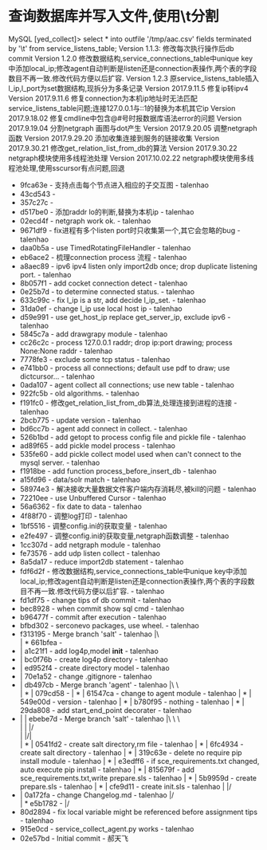 # 查询数据库并写入文件,使用\t分割
MySQL [yed_collect]> select * into outfile '/tmp/aac.csv' fields terminated by '\t' from service_listens_table;
Version 1.1.3:
	修改每次执行操作后db commit
Version 1.2.0
	修改数据结构,service_connections_table中unique key中添加local_ip;修改agent自动判断是listen还是connection表操作,两个表的字段数目不再一致.修改代码方便以后扩容.
Version 1.2.3
	原service_listens_table插入l_ip,l_port为set数据结构,现拆分为多条记录
Version 2017.9.11.5
	修复ip转ipv4
Version 2017.9.11.6
	修复connection为本机ip地址时无法匹配service_listens_table问题;连接127.0.0.1与::1的替换为本机其它ip
Version 2017.9.18.02
	修复cmdline中包含@#号时报数据库语法error的问题
Version 2017.9.19.04
	分割netgraph 画图与dot产生
Version 2017.9.20.05
	调整netgraph函数
Version 2017.9.29.20
	添加收集连接到服务的链接收集
Version 2017.9.30.21
	修改get_relation_list_from_db的算法
Version 2017.9.30.22
	netgraph模块使用多线程池处理
Version 2017.10.02.22
	netgraph模块使用多线程池处理,使用sscursor有点问题,回退


* 9fca63e -  支持点击每个节点进入相应的子交互图 - talenhao
* 43cd543 - 
* 357c27c - 
* d517be0 -  添加raddr lo的判断,替换为本机ip - talenhao
* 02ecd4f -  netgraph work ok. - talenhao
* 9671df9 -  fix进程有多个listen port时只收集第一个,其它会忽略的bug - talenhao
* daa0b5a -  use TimedRotatingFileHandler - talenhao
* eb6ace2 -  梳理connection process 流程 - talenhao
* a8aec89 -  ipv6 ipv4 listen only import2db once; drop duplicate listening port. - talenhao
* 8b057f1 -  add cocket connection detect - talenhao
* 0e25b7d -  to determine connected status. - talenhao
* 633c99c -  fix l_ip is a str, add decide l_ip_set. - talenhao
* 31da0ef -  change l_ip use local host ip - talenhao
* d59e991 -  use get_host_ip replace get_server_ip, exclude ipv6 - talenhao
* 5845c7a -  add drawgrapy module - talenhao
* cc26c2c -  process 127.0.0.1 raddr; drop ip:port drawing; process None:None raddr - talenhao
* 7778fe3 -  exclude some tcp status - talenhao
* e741bb0 -  process all connections; default use pdf to draw; use dictcursor... - talenhao
* 0ada107 -  agent collect all connections; use new table - talenhao
* 922fc5b -  old algorithms. - talenhao
* f191fc0 -  修改get_relation_list_from_db算法,处理连接到进程的连接 - talenhao
* 2bcb775 -  update version - talenhao
* bd6cc7b -  agent add connect in collect. - talenhao
* 526b1bd -  add getopt to process config file and pickle file - talenhao
* ad89f65 -  add pickle model process - talenhao
* 535fe60 -  add pickle collect model used when can't connect to the mysql server. - talenhao
* f1918be -  add function process_before_insert_db - talenhao
* a15fd96 -  data/solr match - talenhao
* 58974e3 -  解决接收大量数据文件客户端内存消耗尽,被kill的问题 - talenhao
* 72210ee -  use Unbuffered Cursor - talenhao
* 56a6362 -  fix date to data - talenhao
* 4f88f70 -  调整log打印 - talenhao
* 1bf5516 -  调整config.ini的获取变量 - talenhao
* e2fe497 -  调整config.ini的获取变量,netgraph函数调整 - talenhao
* 1cc307d -  add netgraph module - talenhao
* fe73576 -  add udp listen collect - talenhao
* 8a5da17 -  reduce import2db statement - talenhao
* fdf6d2f -  修改数据结构,service_connections_table中unique key中添加local_ip;修改agent自动判断是listen还是connection表操作,两个表的字段数目不再一致.修改代码方便以后扩容. - talenhao
* fd1df75 -  change tips of db commit - talenhao
* bec8928 -  when commit show sql cmd - talenhao
* b96477f -  commit after execution - talenhao
* bfbd302 -  serconevo packages, use wheel. - talenhao
*   f313195 -  Merge branch 'salt' - talenhao
|\  
| * 661bfea - 
* | a1c21f1 -  add log4p,model __init__ - talenhao
* | bc0f76b -  create log4p directory - talenhao
* | ed952f4 -  create directory model - talenhao
* | 70e1a52 -  change .gitignore - talenhao
* |   db497cb -  Merge branch 'agent' - talenhao
|\ \  
| * | 079cd58 - 
| * | 61547ca -  change to agent module - talenhao
| * | 549e00d -  version - talenhao
| * | b780f95 -  nothing - talenhao
| * | 29da808 -  add start_end_point decorater - talenhao
* | |   ebebe7d -  Merge branch 'salt' - talenhao
|\ \ \  
| | |/  
| |/|   
| * | 0541fd2 -  create salt directory,rm file - talenhao
| * | 6fc4934 -  create salt directory - talenhao
| * | 319c63e -  delete no require pip install module - talenhao
| * | e3edff6 -  if sce_requirements.txt changed, auto execute pip install - talenhao
| * | 815679f -  add sce_requirements.txt,write prepare.sls - talenhao
| * | 5b9959d -  create prepare.sls - talenhao
| * | cfe9d11 -  create init.sls - talenhao
| |/  
* | 0a172fa -  change Changelog.md - talenhao
|/  
| * e5b1782 - 
|/  
* 80d2894 -  fix local variable might be referenced before assignment tips - talenhao
* 915e0cd -  service_collect_agent.py works - talenhao
* 02e57bd -  Initial commit - 郝天飞
